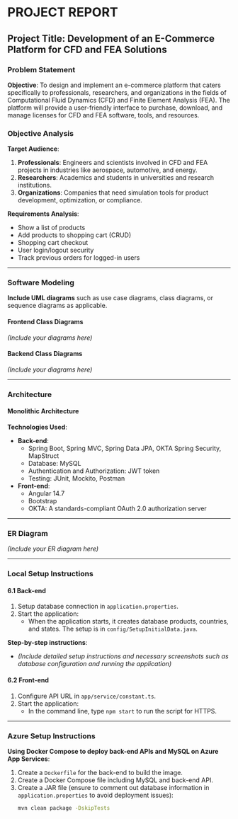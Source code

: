 # PROJECT REPORT

## Project Title: Development of an E-Commerce Platform for CFD and FEA Solutions

### Problem Statement
**Objective**: To design and implement an e-commerce platform that caters specifically to professionals, researchers, and organizations in the fields of Computational Fluid Dynamics (CFD) and Finite Element Analysis (FEA). The platform will provide a user-friendly interface to purchase, download, and manage licenses for CFD and FEA software, tools, and resources.

### Objective Analysis

**Target Audience**:
1. **Professionals**: Engineers and scientists involved in CFD and FEA projects in industries like aerospace, automotive, and energy.
2. **Researchers**: Academics and students in universities and research institutions.
3. **Organizations**: Companies that need simulation tools for product development, optimization, or compliance.

**Requirements Analysis**:
- Show a list of products
- Add products to shopping cart (CRUD)
- Shopping cart checkout
- User login/logout security
- Track previous orders for logged-in users

---

### Software Modeling
**Include UML diagrams** such as use case diagrams, class diagrams, or sequence diagrams as applicable.

#### Frontend Class Diagrams
*(Include your diagrams here)*

#### Backend Class Diagrams
*(Include your diagrams here)*

---

### Architecture

#### Monolithic Architecture

**Technologies Used**:
- **Back-end**:
  - Spring Boot, Spring MVC, Spring Data JPA, OKTA Spring Security, MapStruct
  - Database: MySQL
  - Authentication and Authorization: JWT token
  - Testing: JUnit, Mockito, Postman
- **Front-end**:
  - Angular 14.7
  - Bootstrap
  - OKTA: A standards-compliant OAuth 2.0 authorization server

---

### ER Diagram
*(Include your ER diagram here)*

---

### Local Setup Instructions

#### 6.1 Back-end
1. Setup database connection in `application.properties`.
2. Start the application:
   - When the application starts, it creates database products, countries, and states. The setup is in `config/SetupInitialData.java`.

**Step-by-step instructions**:
- *(Include detailed setup instructions and necessary screenshots such as database configuration and running the application)*

#### 6.2 Front-end
1. Configure API URL in `app/service/constant.ts`.
2. Start the application:
   - In the command line, type `npm start` to run the script for HTTPS.

---

### Azure Setup Instructions

**Using Docker Compose to deploy back-end APIs and MySQL on Azure App Services**:

1. Create a `Dockerfile` for the back-end to build the image.
2. Create a Docker Compose file including MySQL and back-end API.
3. Create a JAR file (ensure to comment out database information in `application.properties` to avoid deployment issues):
   ```bash
   mvn clean package -DskipTests
